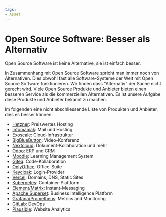```yaml
---
tags:
- Asset
---
```


# Open Source Software: Besser als Alternativ
Open Source Software ist keine Alternative, sie ist einfach besser.

In Zusammenhang mit Open Source Software spricht man immer noch von Alternativen. Dies obwohl fast alle Software-Systeme der Welt mit Open Source Software funktionieren. Wir finden dass "Alternativ" der Sache nicht gerecht wird. Viele Open Source Produkte und Anbieter bieten einen besseren Service als die kommerziellen Alternativen. Es ist unsere Aufgabe diese Produkte und Anbieter bekannt zu machen.

Im folgenden eine nicht abschliessende Liste  von Produkten und Anbieter, dies es besser können:

* [Hetzner](https://www.hetzner.com/): Preiswertes Hosting
* [Infomaniak](https://www.infomaniak.com): Mail und Hosting
* [Exoscale](https://www.exoscale.com/): Cloud-Infrastruktur
* [BigBlueButton](https://bigbluebutton.org/): Video-Konferenz
* [Nextcloud](https://nextcloud.com/): Dokument-Kollaboration und mehr
* [Odoo](https://www.odoo.com): ERP und CRM
* [Moodle](https://moodle.org/): Learning Management System
* [Gitea](https://gitea.io): Code-Kollaboration
* [OnlyOffice](https://www.onlyoffice.com): Office-Suite
* [Keycloak](https://www.keycloak.org/): Login-Provider
* [Vercel](https://vercel.com): Domains, DNS, Static Sites
* [Kubernetes](https://kubernetes.io/): Container-Plattform
* [Element/Matrix](https://element.io/): Instant-Messaging
* [Apache Superset](https://superset.apache.org/): Business Intelligence Platform
* [Grafana/Prometheus](https://grafana.com/): Metrics and Monitoring
* [GitLab](https://about.gitlab.com/): DevOps
* [Plausible](https://plausible.io): Website Analytics
